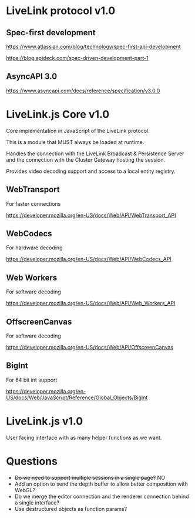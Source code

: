 # LiveLink protocol v1.0

## Spec-first development

https://www.atlassian.com/blog/technology/spec-first-api-development

https://blog.apideck.com/spec-driven-development-part-1

## AsyncAPI 3.0

https://www.asyncapi.com/docs/reference/specification/v3.0.0

# LiveLink.js Core v1.0

Core implementation in JavaScript of the LiveLink protocol.

This is a module that MUST always be loaded at runtime.

Handles the connection with the LiveLink Broadcast & Persistence Server and the
connection with the Cluster Gateway hosting the session.

Provides video decoding support and access to a local entity registry.

## WebTransport

For faster connections

https://developer.mozilla.org/en-US/docs/Web/API/WebTransport_API

## WebCodecs

For hardware decoding

https://developer.mozilla.org/en-US/docs/Web/API/WebCodecs_API

## Web Workers

For software decoding

https://developer.mozilla.org/en-US/docs/Web/API/Web_Workers_API

## OffscreenCanvas

For software decoding

https://developer.mozilla.org/en-US/docs/Web/API/OffscreenCanvas

## BigInt

For 64 bit int support

https://developer.mozilla.org/en-US/docs/Web/JavaScript/Reference/Global_Objects/BigInt

# LiveLink.js v1.0

User facing interface with as many helper functions as we want.

# Questions

- ~~Do we need to support multiple sessions in a single page?~~ NO
- Add an option to send the depth buffer to allow better composition with WebGL?
- Do we merge the editor connection and the renderer connection behind a single interface?
- Use destructured objects as function params?
